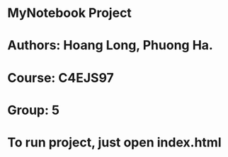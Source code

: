 # MyNotebook Project

# Authors: Hoang Long, Phuong Ha. 
# Course: C4EJS97
# Group: 5

# To run project, just open index.html
